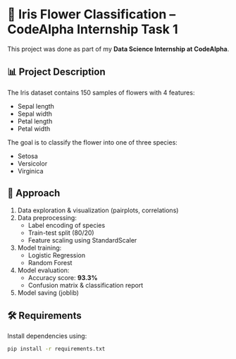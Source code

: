 # 🌸 Iris Flower Classification – CodeAlpha Internship Task 1

This project was done as part of my **Data Science Internship at CodeAlpha**.

## 📊 Project Description
The Iris dataset contains 150 samples of flowers with 4 features:
- Sepal length
- Sepal width
- Petal length
- Petal width

The goal is to classify the flower into one of three species:
- Setosa
- Versicolor
- Virginica

## 🧠 Approach
1. Data exploration & visualization (pairplots, correlations)
2. Data preprocessing:
   - Label encoding of species
   - Train-test split (80/20)
   - Feature scaling using StandardScaler
3. Model training:
   - Logistic Regression
   - Random Forest
4. Model evaluation:
   - Accuracy score: **93.3%**
   - Confusion matrix & classification report
5. Model saving (joblib)

## 🛠 Requirements
Install dependencies using:
```bash
pip install -r requirements.txt
